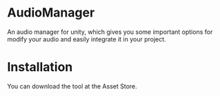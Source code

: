 # AudioManager
An audio manager for unity, which gives you some important options for modify your audio and easily integrate it in your project.

# Installation
You can download the tool at the Asset Store.

